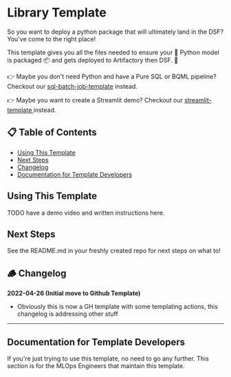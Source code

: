 # Library Template

So you want to deploy a python package that will ultimately land in the DSF? You've come to the right place!

This template gives you all the files needed to ensure your 🐍 Python model is packaged 📦 and gets deployed to Artifactory then DSF. 🚀

👉 Maybe you don't need Python and have a Pure SQL or BQML pipeline? Checkout our [sql-batch-job-template](https://github.com/mailchimp/sql-batch-job-template/blob/main/README.md) instead.

👉 Maybe you want to create a Streamlit demo? Checkout our [streamlit-template
](https://github.com/mailchimp/datascience-template-streamlit) instead.

<!-- START doctoc generated TOC please keep comment here to allow auto update -->
<!-- DON'T EDIT THIS SECTION, INSTEAD RE-RUN doctoc TO UPDATE -->
## 📋 Table of Contents

- [Using This Template](#using-this-template)
- [Next Steps](#next-steps)
- [Changelog](#changelog)
- [Documentation for Template Developers](#documentation-for-template-developers)

<!-- END doctoc generated TOC please keep comment here to allow auto update -->


## Using This Template

TODO have a demo video and written instructions here.

## Next Steps

See the README.md in your freshly created repo for next steps on what to!

## 🪵 Changelog

**2022-04-26 (Initial move to Github Template)**
- Obviously this is now a GH template with some templating actions, this changelog is addressing other stuff


---

## Documentation for Template Developers

If you're just trying to use this template, no need to go any further. This section is for the MLOps Engineers
that maintain this template.
